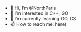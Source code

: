 - 👋 Hi, I’m @NorthParis
- 👀 I’m interested in С++, GO
- 🌱 I’m currently learning GO, CS
- 📫 How to reach me: here)
